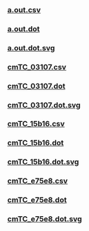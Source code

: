 ### [a.out.csv](a.out.csv)
### [a.out.dot](a.out.dot)
### [a.out.dot.svg](a.out.dot.svg)
### [cmTC_03107.csv](cmTC_03107.csv)
### [cmTC_03107.dot](cmTC_03107.dot)
### [cmTC_03107.dot.svg](cmTC_03107.dot.svg)
### [cmTC_15b16.csv](cmTC_15b16.csv)
### [cmTC_15b16.dot](cmTC_15b16.dot)
### [cmTC_15b16.dot.svg](cmTC_15b16.dot.svg)
### [cmTC_e75e8.csv](cmTC_e75e8.csv)
### [cmTC_e75e8.dot](cmTC_e75e8.dot)
### [cmTC_e75e8.dot.svg](cmTC_e75e8.dot.svg)
